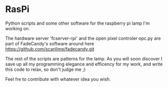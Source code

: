 # RasPi
Python scripts and some other software for the raspberry pi lamp I'm working on. 

The hardware server 'fcserver-rpi' and the open pixel controler opc.py are part of FadeCandy's software around here https://github.com/scanlime/fadecandy.git

The rest of the scripts are patterns for the lamp. As you will soon discover I save up all my programming elegance and efficency for my work, and write this code to relax, so don't judge me ;)

Feel fre to contribute with whatever idea you wish.
 
